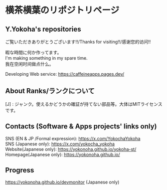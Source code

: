 # 横茶横葉のリポジトリページ  
## Y.Yokoha's repositories  

ご覧いただきありがとうございます!!/Thanks for visiting!!/感谢您的访问!!  

暇な時間に何か作ってます。  
I'm making something in my spare time.  
我在空闲时间做点什么。  

Developing Web service: https://caffeineapps.pages.dev/  
## About Ranks/ランクについて  
[J] : ジャンク。使えるかどうかの確証が持てない部品等。大体はMITライセンスです。  
## Contacts (Software & Apps projects' links only)  
SNS (EN & JP /Formal expression): https://x.com/YokochaYokoha  
SNS (Japanese only): https://x.com/yokocha_yokoha  
Website(Japanese only): https://yokonoha.github.io/yokoha-st/  
Homepage(Japanese only): https://yokonoha.github.io/  
<!--
Hidden message by Y.Yokoha  
Illustration project has been separated. This project is supposed to merge this mainstream project in 2027.  
SNS: https://x.com/ryokuyou_aoha  
(たまに覗いてみてくださいね! 我在学习绘画!)  
-->
## Progress  
https://yokonoha.github.io/devmonitor (Japanese only)  

<!---
yokonoha/yokonoha is a ✨ special ✨ repository because its `README.md` (this file) appears on your GitHub profile.
You can click the Preview link to take a look at your changes.
--->

